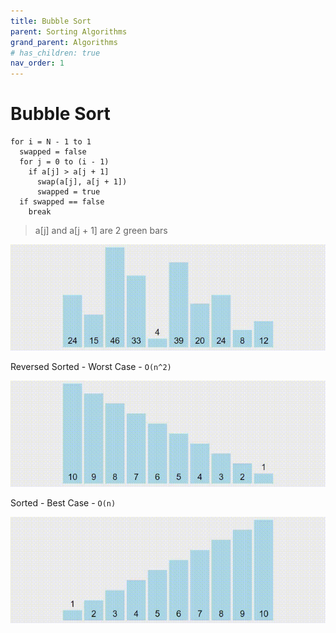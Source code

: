 ```yaml
---
title: Bubble Sort
parent: Sorting Algorithms
grand_parent: Algorithms
# has_children: true
nav_order: 1
---
```


# Bubble Sort

```
for i = N - 1 to 1
  swapped = false
  for j = 0 to (i - 1)
    if a[j] > a[j + 1]
      swap(a[j], a[j + 1])
      swapped = true
  if swapped == false
    break
```


> a[j] and a[j + 1] are 2 green bars

![A](assets/Bubble.gif)

Reversed Sorted - Worst Case - `O(n^2)`

![A](assets/Bubble1.gif)

Sorted - Best Case - `O(n)`

![A](assets/Bubble2.gif)